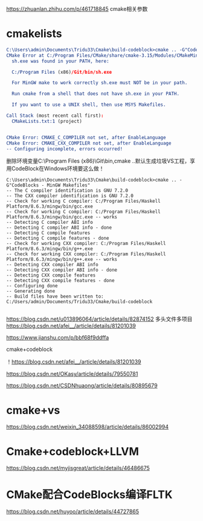 https://zhuanlan.zhihu.com/p/461718845
cmake相关参数


# cmakelists


```cmake
C:\Users\admin\Documents\Tridu33\Cmake\build-codeblock>cmake .. -G"CodeBlocks - MinGW Makefiles"
CMake Error at C:/Program Files/CMake/share/cmake-3.15/Modules/CMakeMinGWFindMake.cmake:12 (message):
  sh.exe was found in your PATH, here:

  C:/Program Files (x86)/Git/bin/sh.exe

  For MinGW make to work correctly sh.exe must NOT be in your path.

  Run cmake from a shell that does not have sh.exe in your PATH.

  If you want to use a UNIX shell, then use MSYS Makefiles.

Call Stack (most recent call first):
  CMakeLists.txt:1 (project)


CMake Error: CMAKE_C_COMPILER not set, after EnableLanguage
CMake Error: CMAKE_CXX_COMPILER not set, after EnableLanguage
-- Configuring incomplete, errors occurred!

```

删除环境变量C:\Program Files (x86)\Git\bin,cmake ..默认生成垃圾VS工程，享用CodeBlock在Windows环境要这么做！

```
C:\Users\admin\Documents\Tridu33\Cmake\build-codeblock>cmake .. -G"CodeBlocks - MinGW Makefiles"
-- The C compiler identification is GNU 7.2.0
-- The CXX compiler identification is GNU 7.2.0
-- Check for working C compiler: C:/Program Files/Haskell Platform/8.6.3/mingw/bin/gcc.exe
-- Check for working C compiler: C:/Program Files/Haskell Platform/8.6.3/mingw/bin/gcc.exe -- works
-- Detecting C compiler ABI info
-- Detecting C compiler ABI info - done
-- Detecting C compile features
-- Detecting C compile features - done
-- Check for working CXX compiler: C:/Program Files/Haskell Platform/8.6.3/mingw/bin/g++.exe
-- Check for working CXX compiler: C:/Program Files/Haskell Platform/8.6.3/mingw/bin/g++.exe -- works
-- Detecting CXX compiler ABI info
-- Detecting CXX compiler ABI info - done
-- Detecting CXX compile features
-- Detecting CXX compile features - done
-- Configuring done
-- Generating done
-- Build files have been written to: C:/Users/admin/Documents/Tridu33/Cmake/build-codeblock


```

https://blog.csdn.net/u013896064/article/details/82874152
多头文件多项目
https://blog.csdn.net/afei__/article/details/81201039


https://www.jianshu.com/p/bbf68f9ddffa

cmake+codeblock

！https://blog.csdn.net/afei__/article/details/81201039


https://blog.csdn.net/OKasy/article/details/79550781


https://blog.csdn.net/CSDNhuaong/article/details/80895679


# cmake+vs



https://blog.csdn.net/weixin_34088598/article/details/86002994




# Cmake+codeblock+LLVM
https://blog.csdn.net/myjisgreat/article/details/46486675


# CMake配合CodeBlocks编译FLTK


https://blog.csdn.net/huyoo/article/details/44727865










